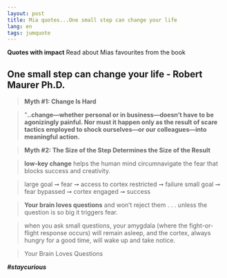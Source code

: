 ```yaml
---
layout: post
title: Mia quotes...One small step can change your life
lang: en
tags: jumquote
---
```


**Quotes with impact** Read about Mias favourites from the book

##  One small step can change your life - Robert Maurer Ph.D.


> **Myth #1: Change Is Hard**

> "**..change—whether personal or in business—doesn’t have to be agonizingly painful. 
> Nor must it happen only as the result of scare tactics employed to shock ourselves—or our colleagues—into meaningful action.**


> **Myth #2: The Size of the Step Determines the Size of the Result**

> **low-key change** helps the human mind circumnavigate the fear that blocks success and creativity.

> large goal ➞ fear ➞ access to cortex restricted ➞ failure 
> small goal ➞ fear bypassed ➞ cortex engaged ➞ success

> **Your brain loves questions** and won’t reject them . . .
> unless the question is so big it triggers fear.

> when you ask small questions, your amygdala (where the fight-or-flight response occurs) will remain asleep, 
> and the cortex, always hungry for a good time, will wake up and take notice.


> Your Brain Loves Questions

_**#staycurious**_

